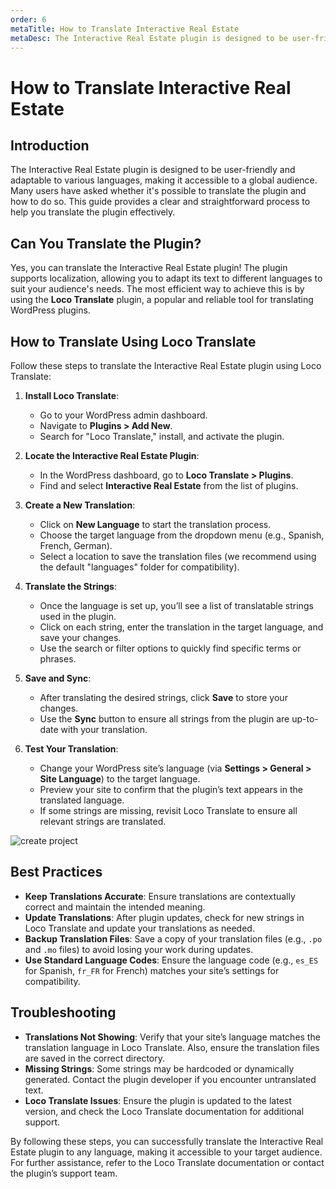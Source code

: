 ```yaml
---
order: 6
metaTitle: How to Translate Interactive Real Estate
metaDesc: The Interactive Real Estate plugin is designed to be user-friendly and adaptable to various languages.
---
```


# How to Translate Interactive Real Estate

## Introduction

The Interactive Real Estate plugin is designed to be user-friendly and adaptable to various languages, making it accessible to a global audience. Many users have asked whether it's possible to translate the plugin and how to do so. This guide provides a clear and straightforward process to help you translate the plugin effectively.

## Can You Translate the Plugin?

Yes, you can translate the Interactive Real Estate plugin! The plugin supports localization, allowing you to adapt its text to different languages to suit your audience's needs. The most efficient way to achieve this is by using the **Loco Translate** plugin, a popular and reliable tool for translating WordPress plugins.

## How to Translate Using Loco Translate

Follow these steps to translate the Interactive Real Estate plugin using Loco Translate:

1. **Install Loco Translate**:
   - Go to your WordPress admin dashboard.
   - Navigate to **Plugins > Add New**.
   - Search for "Loco Translate," install, and activate the plugin.

2. **Locate the Interactive Real Estate Plugin**:
   - In the WordPress dashboard, go to **Loco Translate > Plugins**.
   - Find and select **Interactive Real Estate** from the list of plugins.

3. **Create a New Translation**:
   - Click on **New Language** to start the translation process.
   - Choose the target language from the dropdown menu (e.g., Spanish, French, German).
   - Select a location to save the translation files (we recommend using the default "languages" folder for compatibility).

4. **Translate the Strings**:
   - Once the language is set up, you’ll see a list of translatable strings used in the plugin.
   - Click on each string, enter the translation in the target language, and save your changes.
   - Use the search or filter options to quickly find specific terms or phrases.

5. **Save and Sync**:
   - After translating the desired strings, click **Save** to store your changes.
   - Use the **Sync** button to ensure all strings from the plugin are up-to-date with your translation.

6. **Test Your Translation**:
   - Change your WordPress site’s language (via **Settings > General > Site Language**) to the target language.
   - Preview your site to confirm that the plugin’s text appears in the translated language.
   - If some strings are missing, revisit Loco Translate to ensure all relevant strings are translated.

![create project](/assets/doc/loco-translate.webp)

## Best Practices

- **Keep Translations Accurate**: Ensure translations are contextually correct and maintain the intended meaning.
- **Update Translations**: After plugin updates, check for new strings in Loco Translate and update your translations as needed.
- **Backup Translation Files**: Save a copy of your translation files (e.g., `.po` and `.mo` files) to avoid losing your work during updates.
- **Use Standard Language Codes**: Ensure the language code (e.g., `es_ES` for Spanish, `fr_FR` for French) matches your site’s settings for compatibility.

## Troubleshooting

- **Translations Not Showing**: Verify that your site’s language matches the translation language in Loco Translate. Also, ensure the translation files are saved in the correct directory.
- **Missing Strings**: Some strings may be hardcoded or dynamically generated. Contact the plugin developer if you encounter untranslated text.
- **Loco Translate Issues**: Ensure the plugin is updated to the latest version, and check the Loco Translate documentation for additional support.

By following these steps, you can successfully translate the Interactive Real Estate plugin to any language, making it accessible to your target audience. For further assistance, refer to the Loco Translate documentation or contact the plugin’s support team.
